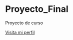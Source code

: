 # Proyecto_Final
Proyecto de curso


[Visita mi perfil](https://www.linkedin.com/in/valeria-alejandrina-echeverr%C3%ADa-nivela-266b4826/)
